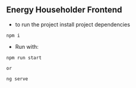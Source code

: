 ## Energy Householder Frontend

- to run the project install project dependencies
```
npm i
```
- Run with:
```
npm run start

or

ng serve
```
